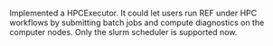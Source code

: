 Implemented a HPCExecutor.
It could let users run REF under HPC workflows by submitting batch jobs
and compute diagnostics on the computer nodes. Only the slurm scheduler is
supported now.
